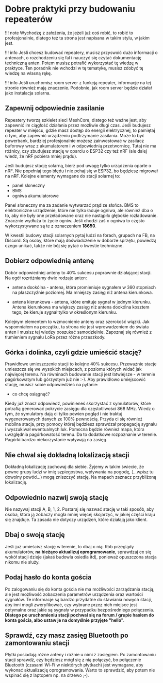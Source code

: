 # Dobre praktyki przy budowaniu repeaterów

!!! note
    Wychodzę z założenia, że jeżeli już coś robić, to robić to profesjonalnie, dlatego też ta strona jest napisana w takim stylu, w jakim jest. 

!!! info
    Jeśli chcesz budować repeatery, musisz przyswoić dużo informacji o antenach, o rozchodzeniu się fal i nauczyć się czytać dokumentację techniczną anten. Potem musisz potrafić wykorzystać tę wiedzę w praktyce. Ten poradnik nie wchodzi w tę tematykę, musisz zdobyć tę wiedzę na własną rękę.

!!! info
	Jeśli uruchomisz room server z funkcją repeater, informacje na tej stronie również mają znaczenie. Podobnie, jak room server będzie działał jako instalacja solarna.

## Zapewnij odpowiednie zasilanie

Repeatery tworzą szkielet sieci MeshCore, dlatego też ważne jest, aby zapewnić im ciągłość działania przez możliwie długi czas. Jeśli budujesz repeater w miejscu, gdzie masz dostęp do energii elektrycznej, to pamiętaj o tym, aby zapewnić urządzeniu podtrzymanie zasilania. Może to być powerbank, bardziej profesjonalnie możesz zainwestować w zasilacz buforowy wraz z akumulatorem i w odpowiednią przetwornicę. Tutaj nie ma różnicy, czy zbudujesz stację w oparciu o ESP32 czy też nRF (ale dalej wiedz, że nRF pobiera mniej prądu).

Jeśli budujesz stację solarną, bierz pod uwagę tylko urządzenia oparte o nRF. Nie popełniaj tego błędu i nie pchaj się w ESP32, bo będziesz migrował na nRF. Kolejne elementy wymagane do stacji solarnej to:

- panel słoneczny
- BMS
- ogniwa akumulatorowe

Panel słoneczny ma za zadanie wytwarzać prąd ze słońca. BMS to elektroniczne urządzenie, które nie tylko ładuje ogniwa, ale również dba o to, aby nie były one przeładowane oraz nie nastąpiło głębokie rozładowanie. Znacznie wydłuża to życie ogniw. Jeśli chodzi zaś o ogniwa to często wykorzystywane są te z oznaczeniem **18650**.

W kwestii budowy stacji solarnych pytaj ludzi na forach, grupach na FB, na Discord. Są osoby, które mają doświadczenie w doborze sprzętu, powiedzą czego unikać, także nie bój się pytać o kwestie techniczne.

## Dobierz odpowiednią antenę

Dobór odpowiedniej anteny to 40% sukcesu poprawnie działającej stacji. Na ogół rozróżniamy dwie rodzaje anten:

- antena dookólna - antena, która promieniuje sygnałem w 360 stopniach na płaszczyźnie poziomej. Ma mniejszy zasięg niż antena kierunkowa. 

- antena kierunkowa - antena, które emituje sygnał w jednym kierunku. Antena kierunkowa ma większy zasięg niż antena dookólna kosztem tego, że kieruje sygnał tylko w określonym kierunku. 

Kolejnym elementem to wzmocnienie anteny oraz szerokość wiązki. Jak wspomniałem na początku, ta strona nie jest wprowadzeniem do świata anten i musisz tej wiedzy poszukać samodzielnie. Zapoznaj się również z tłumieniem sygnału LoRa przez różne przeszkody.

## Górka i dolinka, czyli gdzie umieścić stację?

Prawidłowe umieszczenie stacji to kolejne 40% sukcesu. Przeważnie stacje umieszcza się we wysokich miejscach, z poziomu których widać jak najwięcej terenu. Na równinach budowanie stacji jest łatwiejsze - w terenie pagórkowatym lub górzystym już nie :-). Aby prawidłowo umiejscowić stację, musisz sobie odpowiedzieć na pytanie:

- co chcę osiągnąć?

Kiedy już znasz odpowiedź, powinieneś skorzystać z symulatorów, które potrafią generować pokrycie zasięgu dla częstotliwości 868 MHz. Wiedz o tym, że symulatory dają ci tylko pewien pogląd i nie traktuj wygenerowanych danych ze 100% pewnością. Przyda ci się również mobilna stacja, przy pomocy której będziesz sprawdzał propagację sygnału i wyszukiwał ewentualnych luk.  Pomocna będzie również mapa, która uwzględnia pagórkowatość terenu. Da to dodatkowe rozpoznanie w terenie. Pagórki bardzo niekorzystanie wpływają na zasięg. 

## Nie chwal się dokładną lokalizacją stacji

Dokładną lokalizację zachowaj dla siebie. Żyjemy w takim świecie, że pewne grupy ludzi w imię szpiegostwa, wpływania na pogodę,  (...wpisz tu dowolny powód...) mogą zniszczyć stację. Na mapach zaznacz przybliżoną lokalizację. 

## Odpowiednio nazwij swoją stację

Nie nazywaj stacji A, B, 1, 2. Postaraj się nazwać stację w taki sposób, aby osoba, która ją zobaczy mogła mniej więcej skojarzyć, w jakiej części kraju się znajduje. Ta zasada nie dotyczy urządzeń, które działają jako klient. 

## Dbaj o swoją stację

Jeśli już umieścisz stację w terenie, to dbaj o nią. Rób przeglądy akumulatorów, **na bieżąco aktualizuj oprogramowanie**, sprawdzaj co się wokół stacji dzieje (jakaś budowla osiedla itd), ponieważ opuszczona stacja nikomu nie służy. 

## Podaj hasło do konta gościa

Po zalogowaniu się do konta gościa nie ma możliwości zarządzania stacją, ale jest możliwość zobaczenia parametrów urządzenia oraz wartości sygnałów. Te informacje są bardzo przydatne do stawiania nowych stacji, aby inni mogli zweryfikować, czy wybrane przez nich miejsce jest optymalne oraz jakie są sygnały w przypadku bezpośredniego połączenia. **Dlatego po uruchomieniu stacji pochwal się na forum / grupie hasłem do konta gościa, albo ustaw je na domyślnie przyjęte "hello".**

## Sprawdź, czy masz zasięg Bluetooth po zamontowaniu stacji

Płytki posiadają różne anteny i różnie u nimi z zasięgiem. Po zamontowaniu stacji sprawdź, czy będziesz mógł się z nią połączyć, bo połączenie Bluetooth (czasami Wi-Fi w niektórych płytkach) jest wymagane, aby wykonać aktualizację oprogramowania. Warto to sprawdzić, aby potem nie wspinać się z laptopem np. na drzewo ;-). 
